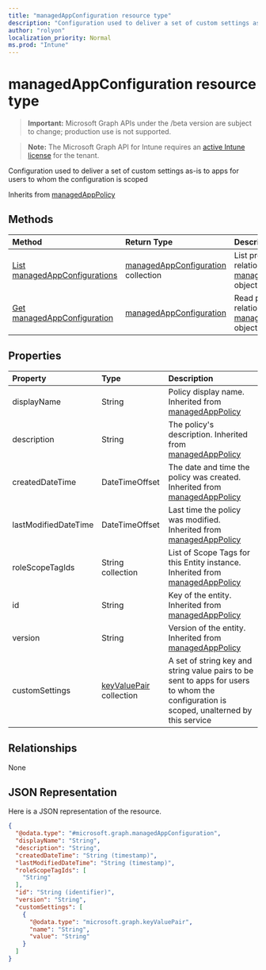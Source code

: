```yaml
---
title: "managedAppConfiguration resource type"
description: "Configuration used to deliver a set of custom settings as-is to apps for users to whom the configuration is scoped"
author: "rolyon"
localization_priority: Normal
ms.prod: "Intune"
---
```


# managedAppConfiguration resource type

> **Important:** Microsoft Graph APIs under the /beta version are subject to change; production use is not supported.

> **Note:** The Microsoft Graph API for Intune requires an [active Intune license](https://go.microsoft.com/fwlink/?linkid=839381) for the tenant.

Configuration used to deliver a set of custom settings as-is to apps for users to whom the configuration is scoped


Inherits from [managedAppPolicy](../resources/intune-mam-managedapppolicy.md)

## Methods
|Method|Return Type|Description|
|:---|:---|:---|
|[List managedAppConfigurations](../api/intune-mam-managedappconfiguration-list.md)|[managedAppConfiguration](../resources/intune-mam-managedappconfiguration.md) collection|List properties and relationships of the [managedAppConfiguration](../resources/intune-mam-managedappconfiguration.md) objects.|
|[Get managedAppConfiguration](../api/intune-mam-managedappconfiguration-get.md)|[managedAppConfiguration](../resources/intune-mam-managedappconfiguration.md)|Read properties and relationships of the [managedAppConfiguration](../resources/intune-mam-managedappconfiguration.md) object.|

## Properties
|Property|Type|Description|
|:---|:---|:---|
|displayName|String|Policy display name. Inherited from [managedAppPolicy](../resources/intune-mam-managedapppolicy.md)|
|description|String|The policy's description. Inherited from [managedAppPolicy](../resources/intune-mam-managedapppolicy.md)|
|createdDateTime|DateTimeOffset|The date and time the policy was created. Inherited from [managedAppPolicy](../resources/intune-mam-managedapppolicy.md)|
|lastModifiedDateTime|DateTimeOffset|Last time the policy was modified. Inherited from [managedAppPolicy](../resources/intune-mam-managedapppolicy.md)|
|roleScopeTagIds|String collection|List of Scope Tags for this Entity instance. Inherited from [managedAppPolicy](../resources/intune-mam-managedapppolicy.md)|
|id|String|Key of the entity. Inherited from [managedAppPolicy](../resources/intune-mam-managedapppolicy.md)|
|version|String|Version of the entity. Inherited from [managedAppPolicy](../resources/intune-mam-managedapppolicy.md)|
|customSettings|[keyValuePair](../resources/intune-shared-keyvaluepair.md) collection|A set of string key and string value pairs to be sent to apps for users to whom the configuration is scoped, unalterned by this service|

## Relationships
None

## JSON Representation
Here is a JSON representation of the resource.
<!-- {
  "blockType": "resource",
  "keyProperty": "id",
  "@odata.type": "microsoft.graph.managedAppConfiguration"
}
-->
``` json
{
  "@odata.type": "#microsoft.graph.managedAppConfiguration",
  "displayName": "String",
  "description": "String",
  "createdDateTime": "String (timestamp)",
  "lastModifiedDateTime": "String (timestamp)",
  "roleScopeTagIds": [
    "String"
  ],
  "id": "String (identifier)",
  "version": "String",
  "customSettings": [
    {
      "@odata.type": "microsoft.graph.keyValuePair",
      "name": "String",
      "value": "String"
    }
  ]
}
```




